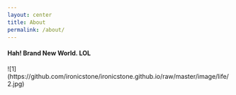 ```yaml
---
layout: center
title: About
permalink: /about/
---
```


#### <span class="red">Hah! Brand New World. LOL
</span>
![1](https://github.com/ironicstone/ironicstone.github.io/raw/master/image/life/2.jpg)